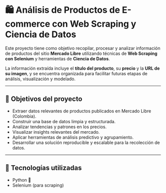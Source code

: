 # 🛍️ Análisis de Productos de E-commerce con Web Scraping y Ciencia de Datos

Este proyecto tiene como objetivo recopilar, procesar y analizar información de productos del sitio **Mercado Libre** utilizando técnicas de **Web Scraping con Selenium** y herramientas de **Ciencia de Datos**.  

La información extraída incluye el **título del producto**, su **precio** y la **URL de su imagen**, y se encuentra organizada para facilitar futuras etapas de análisis, visualización y modelado.

---

## 🚀 Objetivos del proyecto

- Extraer datos relevantes de productos publicados en Mercado Libre (Colombia).
- Construir una base de datos limpia y estructurada.
- Analizar tendencias y patrones en los precios.
- Visualizar insights relevantes del mercado.
- Aplicar herramientas de análisis predictivo y agrupamiento.
- Desarrollar una solución reproducible y escalable para la recolección de datos.

---

## 🔧 Tecnologías utilizadas

- Python 🐍
- Selenium (para scraping)
